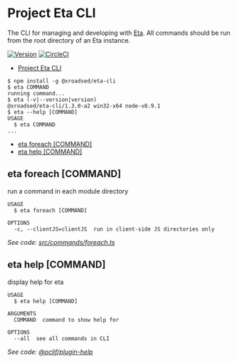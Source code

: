 # Project Eta CLI

The CLI for managing and developing with [Eta](https://github.com/crossroads-education/eta).
All commands should be run from the root directory of an Eta instance.

[![Version](https://img.shields.io/npm/v/@xroadsed/eta-cli.svg)](https://npmjs.org/package/@xroadsed/eta-cli)
[![CircleCI](https://circleci.com/gh/crossroads-education/eta-cli/tree/master.svg?style=shield)](https://circleci.com/gh/crossroads-education/eta-cli/tree/master)

<!-- toc -->
* [Project Eta CLI](#project-eta-cli)
<!-- tocstop -->
<!-- tocstop -->
<!-- usage -->
```sh-session
$ npm install -g @xroadsed/eta-cli
$ eta COMMAND
running command...
$ eta (-v|--version|version)
@xroadsed/eta-cli/1.3.0-a2 win32-x64 node-v8.9.1
$ eta --help [COMMAND]
USAGE
  $ eta COMMAND
...
```
<!-- usagestop -->
<!-- usagestop -->
<!-- commands -->
* [eta foreach [COMMAND]](#eta-foreach-command)
* [eta help [COMMAND]](#eta-help-command)

## eta foreach [COMMAND]

run a command in each module directory

```
USAGE
  $ eta foreach [COMMAND]

OPTIONS
  -c, --clientJS=clientJS  run in client-side JS directories only
```

_See code: [src/commands/foreach.ts](https://github.com/crossroads-education/eta-cli/blob/v1.3.0-a2/src/commands/foreach.ts)_

## eta help [COMMAND]

display help for eta

```
USAGE
  $ eta help [COMMAND]

ARGUMENTS
  COMMAND  command to show help for

OPTIONS
  --all  see all commands in CLI
```

_See code: [@oclif/plugin-help](https://github.com/oclif/plugin-help/blob/v1.2.1/src/commands/help.ts)_
<!-- commandsstop -->
<!-- commandsstop -->

